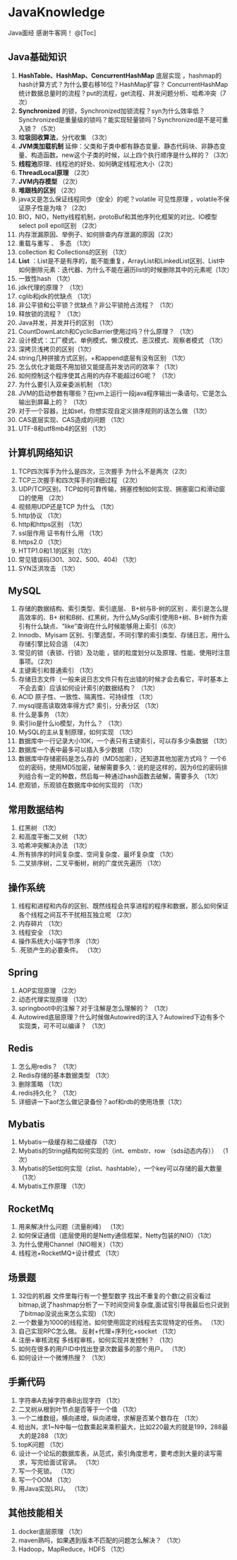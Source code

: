 # JavaKnowledge
Java面经
感谢牛客网！
@[Toc]
## Java基础知识
1. **HashTable、HashMap、ConcurrentHashMap** 底层实现	，hashmap的hash计算方式？为什么要右移16位？HashMap扩容？ ConcurrentHashMap统计数据总量时的流程？put的流程，get流程、并发问题分析、哈希冲突（7次）
2. **Synchronized** 的锁，Synchronized加锁流程？syn为什么效率低？	Synchronized是重量级的锁吗？能实现轻量锁吗？Synchronized是不是可重入锁？（5次）
3. **垃圾回收算法**，分代收集	（3次）
4. **JVM类加载机制**	延伸：父类和子类中都有静态变量、静态代码块、非静态变量、构造函数。new这个子类的时候，以上四个执行顺序是什么样的？（3次）
5. **线程池**原理、线程池的好处、如何确定线程池大小（2次）
6. **ThreadLocal原理**	（2次）
7. **JVM内存模型**	（2次）
8. **堆跟栈的区别**	（2次）
9. java又是怎么保证线程同步（安全）的呢？volatile 可见性原理	，volatile不保证原子性是为啥？（2次）
10. BIO，NIO，Netty线程机制，protoBuf和其他序列化框架的对比、IO模型  select poll epoll区别	（2次） 
11. 内存泄漏原因、举例子、如何排查内存泄漏的原因（2次）
12. 重载与重写 、 多态	（1次）
13. collection 和 Collections的区别	（1次）
14. **List** ：List是不是有序的，能不能重复，ArrayList和LinkedList区别、List中如何删除元素：迭代器、为什么不能在遍历list的时候删除其中的元素呢（1次）
15. 一致性hash	（1次）
16. jdk代理的原理？	（1次）
17. cglib和jdk的优缺点	（1次）
18. 非公平锁和公平锁？优缺点？非公平锁抢占流程？	（1次）
19. 释放锁的流程？	（1次）
20. Java并发，并发并行的区别	（1次）
21. CountDownLatch和CyclicBarrier使用过吗？什么原理？	（1次）
22. 设计模式：工厂模式、单例模式、懒汉模式、恶汉模式、观察者模式	（1次）
23. 深拷贝浅拷贝的区别（1次）
24. string几种拼接方式区别，+和append底层有没有区别	（1次）
25. 怎么优化才能既不用加锁又能提高并发访问的效率？（1次）
26. 如何控制这个程序使其占用的内存不能超过6G呢？	（1次）
27. 为什么要引入双亲委派机制	（1次）
28. JVM的启动参数有哪些？在jvm上运行一段java程序输出一条语句，它是怎么输出到屏幕上的？	（1次）
29. 对于一个容器，比如set，你想实现自定义排序规则的话怎么做	（1次）
30. CAS底层实现、CAS造成的问题	（1次）
31. UTF-8和utf8mb4的区别	（1次）
## 计算机网络知识
1. TCP四次挥手为什么是四次，三次握手 为什么不是两次（2次）
2. TCP三次握手和四次挥手的详细过程	（2次）
3.  UDP/TCP区别，TCP如何可靠传输，拥塞控制如何实现、拥塞窗口和滑动窗口的使用	（2次）
4. 视频用UDP还是TCP 为什么	（1次）
5. http协议	（1次）
6. http和https区别	（1次）
7. ssl层作用 证书有什么用	（1次）
8. https2.0	（1次）
9. HTTP1.0和1.1的区别（1次）
10. 常见错误码(301、302、500、404)	（1次）
11. SYN泛洪攻击 	（1次）
## MySQL
1. 存储的数据结构、索引类型、索引底层、 B+树与B-树的区别 、索引是怎么提高效率的、B+ 树和B树、红黑树，为什么MySql索引使用B+树、B+树作为索引有什么缺点、“like”查询在什么时候能够用上索引（6次）
2. Innodb、Myisam 区别、引擎选型，不同引擎的索引类型、存储日志，用什么存储引擎比较合适	（4次）
3. 常见的锁（表锁、行锁）及功能	，锁的粒度划分以及原理、性能、使用时注意事项。（2次）
4. 主键索引和普通索引	（1次）
5. 存储日志文件（一般来说日志文件只有在出错的时候才会去看它，平时基本上不会去查）应该如何设计索引的数据结构？	（1次）
6. ACID	原子性、一致性、隔离性、可持续性	（1次）
7. mysql提高读取效率得方式? 索引，分表分区	（1次）
8. 什么是事务	（1次）
9. 索引io是什么io模型，为什么？	（1次）
10. MySQL的主从复制原理，如何实现 	（1次）
11. 数据库中一行记录大小10K，一个表只有主键索引，可以存多少条数据	（1次）
12. 数据库一个表中最多可以插入多少数据	（1次）
13. 数据库中存储密码是怎么存的（MD5加密），还知道其他加密方式吗？	一个6位的密码，使用MD5加密，破解需要多久：说的是这样的，因为6位的密码排列组合有一定的种数，然后每一种通过hash函数去破解，需要多久	（1次）
14. 悲观锁，乐观锁在数据库中如何实现的	（1次）
## 常用数据结构
1. 红黑树	（1次）
2. 和高度平衡二叉树	（1次）
3. 哈希冲突解决办法	（1次）
4. 所有排序的时间复杂度、空间复杂度、最坏复杂度	（1次）
5. 二叉排序树，二叉平衡树，树的广度优先遍历	（1次）
## 操作系统
1. 线程和进程和内存的区别、既然线程会共享进程的程序和数据，那么如何保证各个线程之间互不干扰相互独立呢	（2次）
2. 内存碎片	（1次）
3. 线程安全	（1次）
4. 操作系统大小端字节序	（1次）
5. .死锁产生的必要条件。	（1次）
## Spring
1. AOP实现原理	（2次）
2. 动态代理实现原理	（1次）
3. springboot中的注解？对于注解是怎么理解的？	（1次）
4. Autowired底层原理？什么时候做Autowired的注入？Autowired下边有多个实现类，可不可以编译？	（1次）
## Redis
1. 怎么用redis？	（1次）
2. Redis存储的基本数据类型	（1次）
3. 删除策略	（1次）
4. redis持久化？	（1次）
5. 详细讲一下aof怎么做记录备份？aof和rdb的使用场景（1次）
## Mybatis 
1. Mybatis一级缓存和二级缓存	（1次）
2. Mybatis的String结构如何实现的（int、embstr、row （sds动态内存））	（1次）
3. Mybatis的Set如何实现（zlist、hashtable），一个key可以存储的最大数量	（1次）
4. Mybatis工作原理	（1次）
## RocketMq
1. 用来解决什么问题（流量削峰）	（1次）
2. 如何保证通信（底层使用的是Netty通信框架，Netty包装的NIO）（1次）
3. 为什么使用Channel（NIO相关）（1次）
4. 线程池+RocketMQ+设计模式	（1次）
## 场景题
1. 32位的机器 文件里每行有一个整型数字 找出不重复的个数(之前没看过bitmap,说了hashmap分析了一下时间空间复杂度,面试官引导我最后也只说到了bitmap没说出来怎么实现)	（1次）
2. 一个数量为1000的线程池，如何使用固定的线程去实现特定的任务。	（1次）
3. 自己实现RPC怎么做。 反射+代理+序列化+socket	（1次）
4. 注册+审核流程 多线程审核，如何实现并发控制？	（1次）
5. 如何在很多的用户ID中找出登录次数最多的那个用户。	（1次）
6. 如何设计一个微博热搜？	（1次）
## 手撕代码
1. 字符串A去掉字符串B出现字符	（1次）
2. 二叉树从根到叶节点是否等于一个值	（1次）
3. 一个二维数组，横向递增，纵向递增，求解是否某个数存在	（1次）
4. 给出N，求1~N中每一位数乘起来乘积最大，比如220最大的就是199，288最大的是288	（1次）
5. topK问题	（1次）
6. 设计一个论坛的数据库表，从范式，索引角度思考，要考虑到大量的读写需求，写完给面试官讲。	（1次）
7. 写一个死锁。	（1次）
8. 写一个OOM	（1次）
9. 用Java实现LRU。	（1次）
## 其他技能相关
1. docker底层原理	（1次）
2. maven熟吗，如果遇到版本不匹配的问题怎么解决？	（1次）
3. Hadoop，MapReduce，HDFS	（1次）
